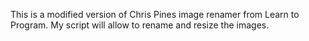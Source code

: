 This is a modified version of Chris Pines image renamer from Learn to Program.  My script will allow to rename and resize the images.